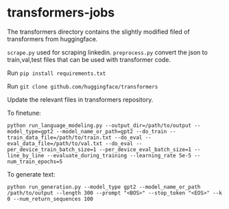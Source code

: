 # transformers-jobs

The transformers directory contains the slightly modified filed of transformers from huggingface.

```scrape.py``` used for scraping linkedin.
```preprocess.py``` convert the json to train,val,test files that can be used with transformer code.

Run ```pip install requirements.txt``` 

Run ```git clone github.com/huggingface/transformers```


Update the relevant files in transformers repository.

To finetune:

```python run_language_modeling.py --output_dir=/path/to/output --model_type=gpt2 --model_name_or_path=gpt2 --do_train --train_data_file=/path/to/train.txt --do_eval --eval_data_file=/path/to/val.txt --do_eval --per_device_train_batch_size=1 --per_device_eval_batch_size=1 --line_by_line --evaluate_during_training --learning_rate 5e-5 --num_train_epochs=5```

To generate text:

```python run_generation.py --model_type gpt2 --model_name_or_path /path/to/output --length 300 --prompt "<BOS>" --stop_token "<EOS>" --k 0 --num_return_sequences 100```


 
